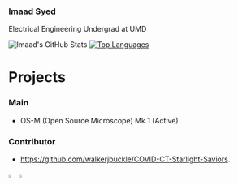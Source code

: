 ### Imaad Syed

Electrical Engineering Undergrad at UMD

![Imaad's GitHub Stats](https://github-readme-stats.vercel.app/api?username=isyedjr)
[![Top Languages](https://github-readme-stats.vercel.app/api/top-langs/?username=isyedjr)](https://github.com/isyedjr/github-readme-stats)

# Projects
### Main
- OS-M (Open Source Microscope) Mk 1 (Active)

### Contributor
- https://github.com/walkerjbuckle/COVID-CT-Starlight-Saviors.

[<img src="https://img.icons8.com/color/48/000000/linkedin.png" width="3.5%"/>](https://www.linkedin.com/in/imaad-syed-4048b11a9)
<a href="mailto:isyedjr@gmail.com"> <img src="https://img.icons8.com/fluent/48/000000/gmail.png" width="3.5%"/> </a>

<!--
**isyedjr/isyedjr** is a ✨ _special_ ✨ repository because its `README.md` (this file) appears on your GitHub profile.

Here are some ideas to get you started:

- 🔭 I’m currently working on ...
- 🌱 I’m currently learning ...
- 👯 I’m looking to collaborate on ...
- 🤔 I’m looking for help with ...
- 💬 Ask me about ...
- 📫 How to reach me: ...
- 😄 Pronouns: ...
- ⚡ Fun fact: ...
-->
